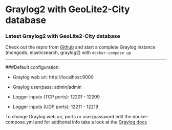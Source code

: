 # Graylog2 with GeoLite2-City database
### Latest Graylog2 with GeoLite2-City database

Check out the repro from [Github](https://github.com/groundhog2k/graylog) and start a complete Graylog instance (mongodb, elasticsearch, graylog2) with 
```docker-compose up```

---

###Default configuration:

- Graylog web uri:   http://localhost:9000
- Graylog user/pass: admin/admin

- Logger inputs (TCP ports): 12201 - 12209
- Logger inputs (UDP ports): 12211 - 12219

To change Graylog web uri, ports or user/password edit the docker-compose.yml and for additonal info take a look at the [Graylog docs](http://docs.graylog.org/en/2.1/pages/installation/manual_setup.html)